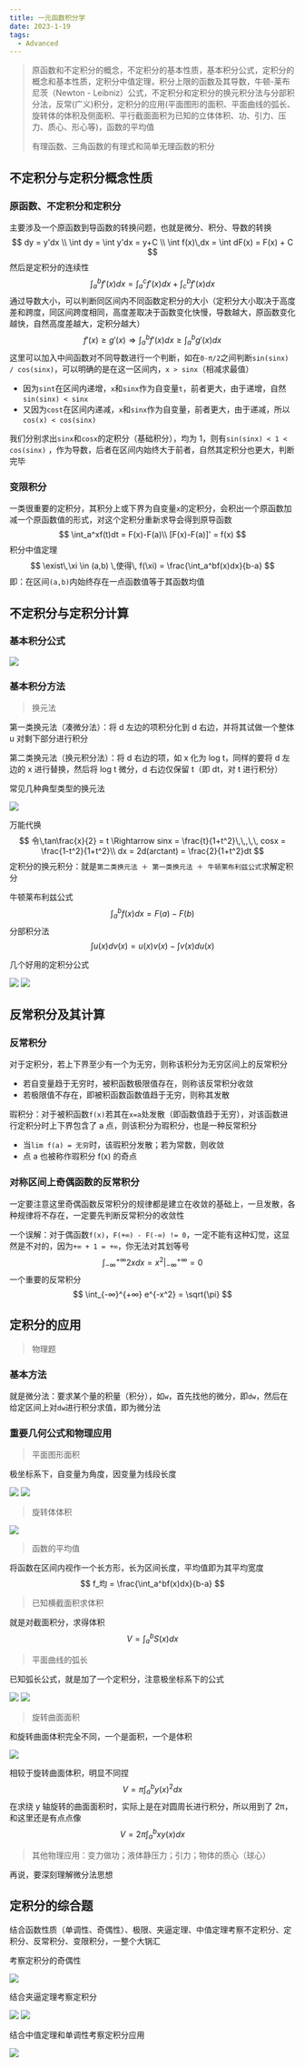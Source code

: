 ```yaml
---
title: 一元函数积分学
date: 2023-1-19
tags:
  - Advanced
---
```


> 原函数和不定积分的概念，不定积分的基本性质，基本积分公式，定积分的概念和基本性质，定积分中值定理，积分上限的函数及其导数，牛顿-莱布尼茨（Newton - Leibniz）公式，不定积分和定积分的换元积分法与分部积分法，反常(广义)积分，定积分的应用(平面图形的面积、平面曲线的弧长、旋转体的体积及侧面积、平行截面面积为已知的立体体积、功、引力、压力、质心、形心等)，函数的平均值
>
> 有理函数、三角函数的有理式和简单无理函数的积分

## 不定积分与定积分概念性质

### 原函数、不定积分和定积分

主要涉及一个原函数到导函数的转换问题，也就是微分、积分、导数的转换
$$
dy = y'dx \\
\int dy = \int y'dx = y+C \\
\int f(x)\,dx = \int dF(x) = F(x) + C 
$$
然后是定积分的连续性
$$
\int_a^b f'(x)dx = \int_a^c f'(x)dx + \int_c^b f'(x)dx
$$
通过导数大小，可以判断同区间内不同函数定积分的大小（定积分大小取决于高度差和跨度，同区间跨度相同，高度差取决于函数变化快慢，导数越大，原函数变化越快，自然高度差越大，定积分越大）
$$
f'(x) \geq g'(x) \Rightarrow \int_a^b f'(x)dx \geq \int_a^b g'(x)dx
$$
这里可以加入中间函数对不同导数进行一个判断，如在`0-π/2`之间判断`sin(sinx) / cos(sinx)`，可以明确的是在这一区间内，`x > sinx`（相减求最值）

- 因为`sint`在区间内递增，`x`和`sinx`作为自变量`t`，前者更大，由于递增，自然`sin(sinx) < sinx`
- 又因为`cost`在区间内递减，`x`和`sinx`作为自变量，前者更大，由于递减，所以`cos(x) < cos(sinx)`

我们分别求出`sinx`和`cosx`的定积分（基础积分），均为 1，则有`sin(sinx) < 1 < cos(sinx)`
，作为导数，后者在区间内始终大于前者，自然其定积分也更大，判断完毕

### 变限积分

一类很重要的定积分，其积分上或下界为自变量`x`的定积分，会积出一个原函数加减一个原函数值的形式，对这个定积分重新求导会得到原导函数
$$
\int_a^xf(t)dt = F(x)-F(a)\\
[F(x)-F(a)]' = f(x)
$$
积分中值定理
$$
\exist\,\xi \in (a,b) \,使得\, f(\xi) = \frac{\int_a^bf(x)dx}{b-a}
$$
即：在区间`(a,b)`内始终存在一点函数值等于其函数均值

## 不定积分与定积分计算

### 基本积分公式

<img src="./assets/image-20230308001110825.png">

### 基本积分方法

> 换元法

第一类换元法（凑微分法）：将 d 左边的项积分化到 d 右边，并将其试做一个整体 u 对剩下部分进行积分

第二类换元法（换元积分法）：将 d 右边的项，如 x 化为 log t，同样的要将 d 左边的 x 进行替换，然后将 log t 微分，d 右边仅保留 t（即 dt，对 t 进行积分）

常见几种典型类型的换元法

<img src="./assets/image-20230308002418578.png">

万能代换
$$
令\,tan\frac{x}{2} = t \Rightarrow sinx = \frac{t}{1+t^2}\,\,,\,\, cosx = \frac{1-t^2}{1+t^2}\\
dx = 2d(arctant) = \frac{2}{1+t^2}dt
$$
定积分的换元积分：就是`第二类换元法 ＋ 第一类换元法 ＋ 牛顿莱布利兹公式`求解定积分

牛顿莱布利兹公式
$$
\int _a^bf(x)dx = F(a)-F(b)
$$
分部积分法
$$
\int u(x)dv(x) = u(x)v(x) - \int v(x)du(x)
$$



几个好用的定积分公式

<img src="./assets/image-20230308002728652.png">

<img src="./assets/image-20230308002754290.png">

## 反常积分及其计算

### 反常积分

对于定积分，若上下界至少有一个为无穷，则称该积分为无穷区间上的反常积分

- 若自变量趋于无穷时，被积函数极限值存在，则称该反常积分收敛
- 若极限值不存在，即被积函数函数值趋于无穷，则称其发散

瑕积分：对于被积函数`f(x)`若其在`x=a`处发散（即函数值趋于无穷），对该函数进行定积分时上下界包含了 a 点，则该积分为瑕积分，也是一种反常积分

- 当`lim f(a) = 无穷`时，该瑕积分发散；若为常数，则收敛
- 点 a 也被称作瑕积分 f(x) 的奇点

### 对称区间上奇偶函数的反常积分

一定要注意这里奇偶函数反常积分的规律都是建立在收敛的基础上，一旦发散，各种规律将不存在，一定要先判断反常积分的收敛性

一个误解：对于偶函数`f(x)`，`F(+∞) - F(-∞) != 0`，一定不能有这种幻觉，这显然是不对的，因为`+∞ + 1 = +∞`，你无法对其划等号
$$
\int _{-∞}^{+∞} 2xdx = x^2 |_{-∞}^{+∞} = 0
$$
一个重要的反常积分
$$
\int_{-∞}^{+∞} e^{-x^2} = \sqrt{\pi}
$$

## 定积分的应用

> 物理题

### 基本方法

就是微分法：要求某个量的积量（积分），如`w`，首先找他的微分，即`dw`，然后在给定区间上对`dw`进行积分求值，即为微分法

### 重要几何公式和物理应用

> 平面图形面积

极坐标系下，自变量为角度，因变量为线段长度

<img src="./assets/image-20230308004535989.png">

<img src="./assets/image-20230308004609915.png">

> 旋转体体积

<img src="./assets/image-20230308004717928.png">

> 函数的平均值

将函数在区间内视作一个长方形，长为区间长度，平均值即为其平均宽度
$$
f_均 = \frac{\int_a^bf(x)dx}{b-a}
$$

> 已知横截面积求体积

就是对截面积分，求得体积
$$
V = \int_a^bS(x)dx
$$

> 平面曲线的弧长

已知弧长公式，就是加了一个定积分，注意极坐标系下的公式

<img src="./assets/image-20230308005239070.png">

<img src="./assets/image-20230308005312592.png">

> 旋转曲面面积

和旋转曲面体积完全不同，一个是面积，一个是体积

<img src="./assets/image-20230308010134825.png">

相较于旋转曲面体积，明显不同捏
$$
V = \pi\int_a^by(x)^2dx
$$
在求绕 y 轴旋转的曲面面积时，实际上是在对圆周长进行积分，所以用到了 2π，和这里还是有点点像
$$
V = 2\pi\int_a^b xy(x)dx
$$

> 其他物理应用：变力做功；液体静压力；引力；物体的质心（球心）

再说，要深刻理解微分法思想

## 定积分的综合题

结合函数性质（单调性、奇偶性）、极限、夹逼定理、中值定理考察不定积分、定积分、反常积分、变限积分，一整个大锅汇

考察定积分的奇偶性

<img src="./assets/image-20230309000731634.png">

结合夹逼定理考察定积分

<img src="./assets/image-20230309000546929.png">

<img src="./assets/image-20230309000610821.png">

结合中值定理和单调性考察定积分应用

<img src="./assets/image-20230309000501763.png">
